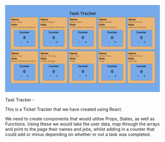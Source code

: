 <img src="Tracker.png">

Task Tracker - 

This is a Ticket Tracker that we have created using React.

We need to create components that would utilise Props, States, as well as Functions. Using these we would take the user data, map through the arrays and print to the page their names and jobs, whilst adding in a counter that could add or minus depending on whether or not a task was completed.